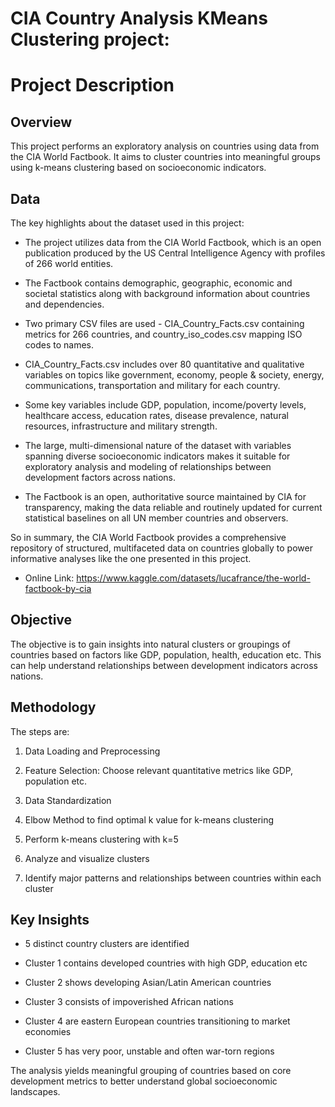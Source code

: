 # CIA Country Analysis KMeans Clustering project:

# Project Description

## Overview

This project performs an exploratory analysis on countries using data from the CIA World Factbook. It aims to cluster countries into meaningful groups using k-means clustering based on socioeconomic indicators.

## Data

The key highlights about the dataset used in this project:

- The project utilizes data from the CIA World Factbook, which is an open publication produced by the US Central Intelligence Agency with profiles of 266 world entities. 

- The Factbook contains demographic, geographic, economic and societal statistics along with background information about countries and dependencies. 

- Two primary CSV files are used - CIA_Country_Facts.csv containing metrics for 266 countries, and country_iso_codes.csv mapping ISO codes to names.

- CIA_Country_Facts.csv includes over 80 quantitative and qualitative variables on topics like government, economy, people & society, energy, communications, transportation and military for each country.

- Some key variables include GDP, population, income/poverty levels, healthcare access, education rates, disease prevalence, natural resources, infrastructure and military strength. 

- The large, multi-dimensional nature of the dataset with variables spanning diverse socioeconomic indicators makes it suitable for exploratory analysis and modeling of relationships between development factors across nations.

- The Factbook is an open, authoritative source maintained by CIA for transparency, making the data reliable and routinely updated for current statistical baselines on all UN member countries and observers.

So in summary, the CIA World Factbook provides a comprehensive repository of structured, multifaceted data on countries globally to power informative analyses like the one presented in this project.

- Online Link: https://www.kaggle.com/datasets/lucafrance/the-world-factbook-by-cia 

## Objective

The objective is to gain insights into natural clusters or groupings of countries based on factors like GDP, population, health, education etc. This can help understand relationships between development indicators across nations.

## Methodology

The steps are:

1. Data Loading and Preprocessing 

2. Feature Selection: Choose relevant quantitative metrics like GDP, population etc. 

3. Data Standardization 

4. Elbow Method to find optimal k value for k-means clustering

5. Perform k-means clustering with k=5 

6. Analyze and visualize clusters 

7. Identify major patterns and relationships between countries within each cluster

## Key Insights

- 5 distinct country clusters are identified 

- Cluster 1 contains developed countries with high GDP, education etc

- Cluster 2 shows developing Asian/Latin American countries 

- Cluster 3 consists of impoverished African nations

- Cluster 4 are eastern European countries transitioning to market economies

- Cluster 5 has very poor, unstable and often war-torn regions

The analysis yields meaningful grouping of countries based on core development metrics to better understand global socioeconomic landscapes.
